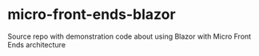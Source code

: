 # micro-front-ends-blazor
Source repo with demonstration code about using Blazor with Micro Front Ends architecture

